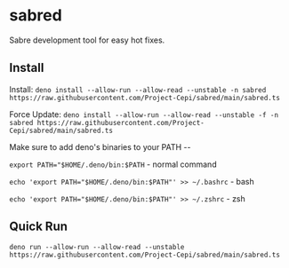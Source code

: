 # sabred
Sabre development tool for easy hot fixes.

## Install

Install:
`deno install --allow-run --allow-read --unstable -n sabred https://raw.githubusercontent.com/Project-Cepi/sabred/main/sabred.ts`

Force Update:
`deno install --allow-run --allow-read --unstable -f -n sabred https://raw.githubusercontent.com/Project-Cepi/sabred/main/sabred.ts`

Make sure to add deno's binaries to your PATH --

`export PATH="$HOME/.deno/bin:$PATH` - normal command

`echo 'export PATH="$HOME/.deno/bin:$PATH"' >> ~/.bashrc` - bash

`echo 'export PATH="$HOME/.deno/bin:$PATH"' >> ~/.zshrc` - zsh

## Quick Run

`deno run --allow-run --allow-read --unstable https://raw.githubusercontent.com/Project-Cepi/sabred/main/sabred.ts`